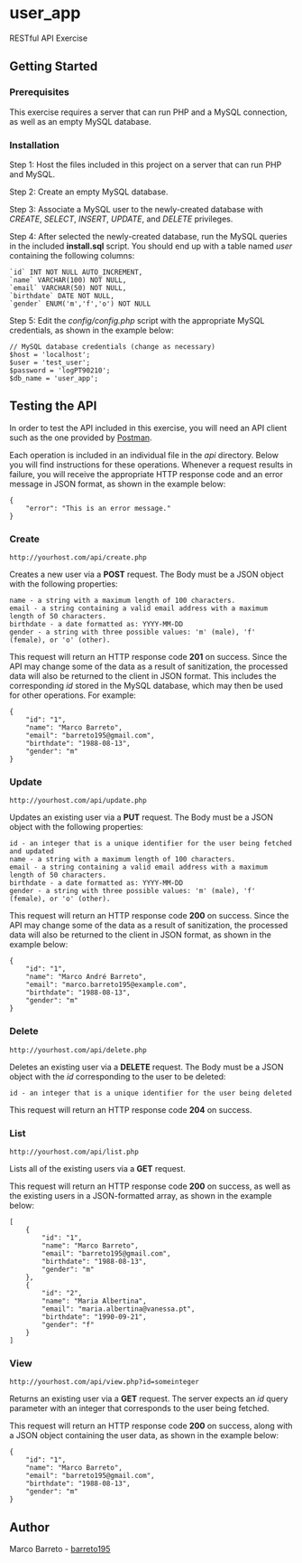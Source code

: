 # user_app
RESTful API Exercise

## Getting Started

### Prerequisites

This exercise requires a server that can run PHP and a MySQL connection, as well as an empty MySQL database.

### Installation

Step 1: Host the files included in this project on a server that can run PHP and MySQL.

Step 2: Create an empty MySQL database.

Step 3: Associate a MySQL user to the newly-created database with *CREATE*, *SELECT*, *INSERT*, *UPDATE*, and *DELETE* privileges.

Step 4: After selected the newly-created database, run the MySQL queries in the included **install.sql** script. You should end up with a table named *user* containing the following columns:

```
`id` INT NOT NULL AUTO_INCREMENT,
`name` VARCHAR(100) NOT NULL,
`email` VARCHAR(50) NOT NULL,
`birthdate` DATE NOT NULL,
`gender` ENUM('m','f','o') NOT NULL
```

Step 5: Edit the *config/config.php* script with the appropriate MySQL credentials, as shown in the example below:

```
// MySQL database credentials (change as necessary)
$host = 'localhost';
$user = 'test_user';
$password = 'logPT90210';
$db_name = 'user_app';
```

## Testing the API

In order to test the API included in this exercise, you will need an API client such as the one provided by [Postman](https://www.getpostman.com/).

Each operation is included in an individual file in the *api* directory. Below you will find instructions for these operations. Whenever a request results in failure, you will receive the appropriate HTTP response code and an error message in JSON format, as shown in the example below:

```
{
    "error": "This is an error message."
}
```

### Create

```
http://yourhost.com/api/create.php
```

Creates a new user via a **POST** request. The Body must be a JSON object with the following properties:

```
name - a string with a maximum length of 100 characters.
email - a string containing a valid email address with a maximum length of 50 characters.
birthdate - a date formatted as: YYYY-MM-DD
gender - a string with three possible values: 'm' (male), 'f' (female), or 'o' (other).
```

This request will return an HTTP response code **201** on success. Since the API may change some of the data as a result of sanitization, the processed data will also be returned to the client in JSON format. This includes the corresponding *id* stored in the MySQL database, which may then be used for other operations. For example:

```
{
    "id": "1",
    "name": "Marco Barreto",
    "email": "barreto195@gmail.com",
    "birthdate": "1988-08-13",
    "gender": "m"
}
```

### Update

```
http://yourhost.com/api/update.php
```

Updates an existing user via a **PUT** request. The Body must be a JSON object with the following properties:

```
id - an integer that is a unique identifier for the user being fetched and updated
name - a string with a maximum length of 100 characters.
email - a string containing a valid email address with a maximum length of 50 characters.
birthdate - a date formatted as: YYYY-MM-DD
gender - a string with three possible values: 'm' (male), 'f' (female), or 'o' (other).
```

This request will return an HTTP response code **200** on success. Since the API may change some of the data as a result of sanitization, the processed data will also be returned to the client in JSON format, as shown in the example below:

```
{
    "id": "1",
    "name": "Marco André Barreto",
    "email": "marco.barreto195@example.com",
    "birthdate": "1988-08-13",
    "gender": "m"
}
```

### Delete

```
http://yourhost.com/api/delete.php
```

Deletes an existing user via a **DELETE** request. The Body must be a JSON object with the *id* corresponding to the user to be deleted:

```
id - an integer that is a unique identifier for the user being deleted
```

This request will return an HTTP response code **204** on success.

### List

```
http://yourhost.com/api/list.php
```

Lists all of the existing users via a **GET** request.

This request will return an HTTP response code **200** on success, as well as the existing users in a JSON-formatted array, as shown in the example below:

```
[
    {
        "id": "1",
        "name": "Marco Barreto",
        "email": "barreto195@gmail.com",
        "birthdate": "1988-08-13",
        "gender": "m"
    },
    {
        "id": "2",
        "name": "Maria Albertina",
        "email": "maria.albertina@vanessa.pt",
        "birthdate": "1990-09-21",
        "gender": "f"
    }
]
```

### View

```
http://yourhost.com/api/view.php?id=someinteger
```

Returns an existing user via a **GET** request. The server expects an *id* query parameter with an integer that corresponds to the user being fetched.

This request will return an HTTP response code **200** on success, along with a JSON object containing the user data, as shown in the example below:

```
{
    "id": "1",
    "name": "Marco Barreto",
    "email": "barreto195@gmail.com",
    "birthdate": "1988-08-13",
    "gender": "m"
}
```

## Author

Marco Barreto - [barreto195](https://github.com/barreto195)
